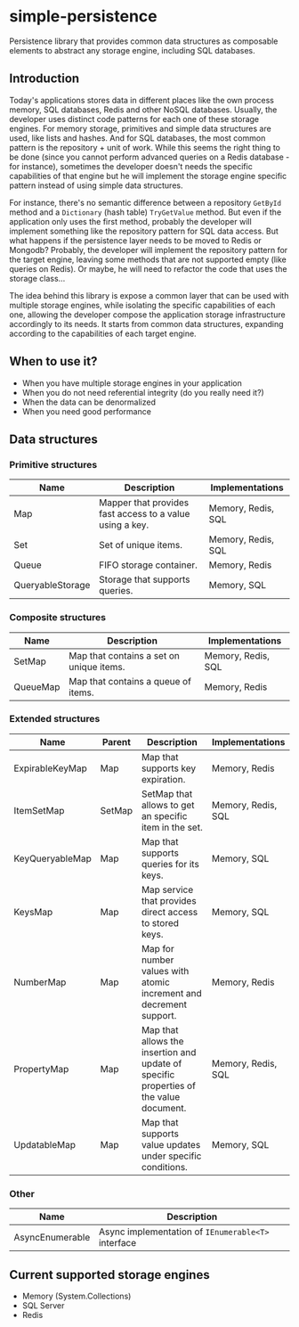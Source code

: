 # simple-persistence
Persistence library that provides common data structures as composable elements to abstract any storage engine, including SQL databases.

## Introduction

Today's applications stores data in different places like the own process memory, SQL databases, Redis and other NoSQL databases. Usually, the developer uses distinct code patterns for each one of these storage engines. For memory storage, primitives and simple data structures are used, like lists and hashes. And for SQL databases, the most common pattern is the repository + unit of work. While this seems the right thing to be done (since you cannot perform advanced queries on a Redis database - for instance), sometimes the developer doesn't needs the specific capabilities of that engine but he will implement the storage engine specific pattern instead of using simple data structures.

For instance, there's no semantic difference between a repository ```GetById``` method and a ```Dictionary``` (hash table) ```TryGetValue``` method. But even if the application only uses the first method, probably the developer will implement something like the repository pattern for SQL data access. But what happens if the persistence layer needs to be moved to Redis or Mongodb? Probably, the developer will implement the repository pattern for the target engine, leaving some methods that are not supported empty (like queries on Redis). Or maybe, he will need to refactor the code that uses the storage class...

The idea behind this library is expose a common layer that can be used with multiple storage engines, while isolating the specific capabilities of each one, allowing the developer compose the application storage infrastructure accordingly to its needs. It starts from common data structures, expanding according to the capabilities of each target engine. 

## When to use it?

* When you have multiple storage engines in your application
* When you do not need referential integrity (do you really need it?)
* When the data can be denormalized
* When you need good performance

## Data structures

### Primitive structures

Name             | Description												| Implementations
-----------------|----------------------------------------------------------|----------------
Map              | Mapper that provides fast access to a value using a key. | Memory, Redis, SQL
Set              | Set of unique items.										| Memory, Redis, SQL
Queue            | FIFO storage container.									| Memory, Redis
QueryableStorage | Storage that supports queries.							| Memory, SQL

### Composite structures

Name     | Description                              | Implementations
---------|------------------------------------------|----------------
SetMap   | Map that contains a set on unique items. | Memory, Redis, SQL
QueueMap | Map that contains a queue of items.      | Memory, Redis

### Extended structures

Name             | Parent | Description													| Implementations
-----------------|--------|-------------------------------------------------------------|----------------
ExpirableKeyMap  | Map    | Map that supports key expiration.							| Memory, Redis
ItemSetMap       | SetMap | SetMap that allows to get an specific item in the set.		| Memory, Redis, SQL
KeyQueryableMap  | Map    | Map that supports queries for its keys.						| Memory, SQL
KeysMap          | Map    | Map service that provides direct access to stored keys.		| Memory, SQL
NumberMap        | Map    | Map for number values with atomic increment and decrement support. | Memory, Redis
PropertyMap      | Map    | Map that allows the insertion and update of specific properties of the value document. | Memory, Redis, SQL
UpdatableMap     | Map    | Map that supports value updates under specific conditions.	| Memory, SQL

### Other

Name             | Description                                        
-----------------|------------------------------------------------------------
AsyncEnumerable  | Async implementation of ```IEnumerable<T>``` interface 

## Current supported storage engines

* Memory (System.Collections)
* SQL Server
* Redis